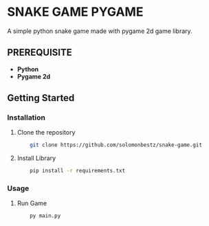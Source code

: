 # SNAKE GAME PYGAME 

A simple python snake game made with pygame 2d game library.

## PREREQUISITE

- **Python**
- **Pygame 2d**

## Getting Started

### Installation

1. Clone the repository

    ```bash
        git clone https://github.com/solomonbestz/snake-game.git
    ```

2. Install Library

    ```bash
        pip install -r requirements.txt
    ```

### Usage

1. Run Game

    ```bash
        py main.py
    ```